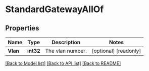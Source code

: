 # StandardGatewayAllOf

## Properties

Name | Type | Description | Notes
------------ | ------------- | ------------- | -------------
**Vlan** | **int32** | The vlan number. | [optional] [readonly] 

[[Back to Model list]](../README.md#documentation-for-models) [[Back to API list]](../README.md#documentation-for-api-endpoints) [[Back to README]](../README.md)


